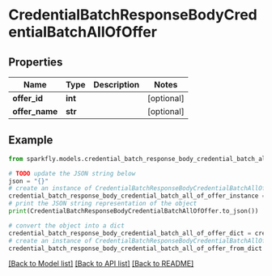 # CredentialBatchResponseBodyCredentialBatchAllOfOffer


## Properties

Name | Type | Description | Notes
------------ | ------------- | ------------- | -------------
**offer_id** | **int** |  | [optional] 
**offer_name** | **str** |  | [optional] 

## Example

```python
from sparkfly.models.credential_batch_response_body_credential_batch_all_of_offer import CredentialBatchResponseBodyCredentialBatchAllOfOffer

# TODO update the JSON string below
json = "{}"
# create an instance of CredentialBatchResponseBodyCredentialBatchAllOfOffer from a JSON string
credential_batch_response_body_credential_batch_all_of_offer_instance = CredentialBatchResponseBodyCredentialBatchAllOfOffer.from_json(json)
# print the JSON string representation of the object
print(CredentialBatchResponseBodyCredentialBatchAllOfOffer.to_json())

# convert the object into a dict
credential_batch_response_body_credential_batch_all_of_offer_dict = credential_batch_response_body_credential_batch_all_of_offer_instance.to_dict()
# create an instance of CredentialBatchResponseBodyCredentialBatchAllOfOffer from a dict
credential_batch_response_body_credential_batch_all_of_offer_from_dict = CredentialBatchResponseBodyCredentialBatchAllOfOffer.from_dict(credential_batch_response_body_credential_batch_all_of_offer_dict)
```
[[Back to Model list]](../README.md#documentation-for-models) [[Back to API list]](../README.md#documentation-for-api-endpoints) [[Back to README]](../README.md)


